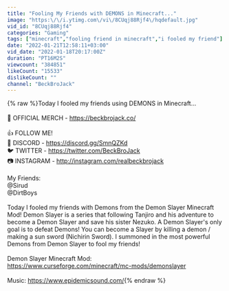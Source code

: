 ```yaml
---
title: "Fooling My Friends with DEMONS in Minecraft..."
image: "https:\/\/i.ytimg.com\/vi\/8CUqj88Rjf4\/hqdefault.jpg"
vid_id: "8CUqj88Rjf4"
categories: "Gaming"
tags: ["minecraft","fooling friend in minecraft","i fooled my friend"]
date: "2022-01-21T12:58:11+03:00"
vid_date: "2022-01-18T20:17:00Z"
duration: "PT16M2S"
viewcount: "384851"
likeCount: "15533"
dislikeCount: ""
channel: "BeckBroJack"
---
```

{% raw %}Today I fooled my friends using DEMONS in Minecraft...<br /><br />👕 OFFICIAL MERCH - <a rel="nofollow" target="blank" href="https://beckbrojack.co/">https://beckbrojack.co/</a><br /><br />👍 FOLLOW ME! <br />👾 DISCORD - <a rel="nofollow" target="blank" href="https://discord.gg/SmnQZKd">https://discord.gg/SmnQZKd</a><br />🐦 TWITTER - <a rel="nofollow" target="blank" href="https://twitter.com/BeckBroJack">https://twitter.com/BeckBroJack</a><br />📷 INSTAGRAM - <a rel="nofollow" target="blank" href="http://instagram.com/realbeckbrojack">http://instagram.com/realbeckbrojack</a><br /><br />My Friends:<br />@Sirud <br />@DirtBoys <br /><br />Today I fooled my friends with Demons from the Demon Slayer Minecraft Mod! Demon Slayer is a series that following Tanjiro and his adventure to become a Demon Slayer and save his sister Nezuko. A Demon Slayer's only goal is to defeat Demons! You can become a Slayer by killing a demon / making a sun sword (Nichirin Sword). I summoned in the most powerful Demons from Demon Slayer to fool my friends!<br /><br />Demon Slayer Minecraft Mod:<br /><a rel="nofollow" target="blank" href="https://www.curseforge.com/minecraft/mc-mods/demonslayer">https://www.curseforge.com/minecraft/mc-mods/demonslayer</a><br /><br />Music: <a rel="nofollow" target="blank" href="https://www.epidemicsound.com/">https://www.epidemicsound.com/</a>{% endraw %}
